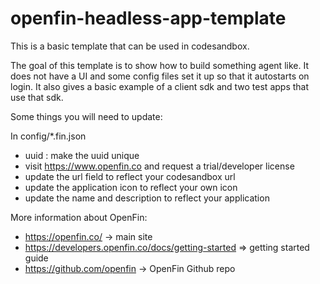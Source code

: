 # openfin-headless-app-template

This is a basic template that can be used in codesandbox.

The goal of this template is to show how to build something agent like. It does not have a UI and some config files set it up so that it autostarts on login. It also gives a basic example of a client sdk and two test apps that use that sdk.

Some things you will need to update:

In config/\*.fin.json

- uuid : make the uuid unique
- visit https://www.openfin.co and request a trial/developer license
- update the url field to reflect your codesandbox url
- update the application icon to reflect your own icon
- update the name and description to reflect your application

More information about OpenFin:

- https://openfin.co/ -> main site
- https://developers.openfin.co/docs/getting-started => getting started guide
- https://github.com/openfin -> OpenFin Github repo
